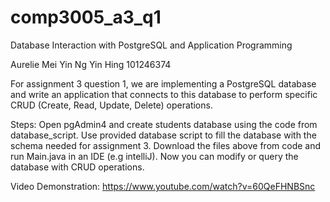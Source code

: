 # comp3005_a3_q1
Database Interaction with PostgreSQL and Application Programming

Aurelie Mei Yin Ng Yin Hing
101246374

For assignment 3 question 1, we are implementing a PostgreSQL database and write an application that connects to this database to perform specific CRUD (Create, Read, Update, Delete) operations.

Steps:
Open pgAdmin4 and create students database using the code from database_script.
Use provided database script to fill the database with the schema needed for assignment 3.
Download the files above from code and run Main.java in an IDE (e.g intelliJ).
Now you can modify or query the database with CRUD operations.

Video Demonstration:
https://www.youtube.com/watch?v=60QeFHNBSnc
